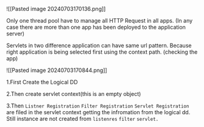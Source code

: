 ![[Pasted image 20240703170136.png]]

Only one thread pool have to manage all HTTP Request  in all apps. (In any case there are more than one app has been deployed to the application server)

Servlets in two difference application can have same url pattern. Because right application is being selected first using the context path. (checking the app)



![[Pasted image 20240703170844.png]]

1.First Create the Logical DD

2.Then create servlet context(this is an empty object)

3.Then `Listner Registration` `Filter Registration` `Servlet Registration` are filed in the servlet context getting the infromation from the logical dd.  Still instance are not created from `listenres` `filter` `servlet.`

